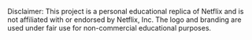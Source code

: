 Disclaimer: This project is a personal educational replica of Netflix and is not affiliated with or endorsed by Netflix, Inc. The logo and branding are used under fair use for non-commercial educational purposes.
